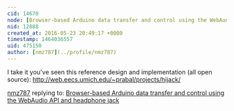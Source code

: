```yaml
---
cid: 14670
node: [Browser-based Arduino data transfer and control using the WebAudio API and headphone jack](../notes/diadatp/03-25-2016/browser-based-arduino-data-transfer-and-control-using-the-webaudio-api-and-headphone-jack)
nid: 12888
created_at: 2016-05-23 20:49:17 +0000
timestamp: 1464036557
uid: 475150
author: [nmz787](../profile/nmz787)
---
```


I take it you've seen this reference design and implementation (all open source): http://web.eecs.umich.edu/~prabal/projects/hijack/

[nmz787](../profile/nmz787) replying to: [Browser-based Arduino data transfer and control using the WebAudio API and headphone jack](../notes/diadatp/03-25-2016/browser-based-arduino-data-transfer-and-control-using-the-webaudio-api-and-headphone-jack)

